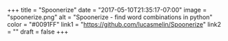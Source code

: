 +++
title = "Spoonerize"
date = "2017-05-10T21:35:17-07:00"
image = "spoonerize.png"
alt = "Spoonerize - find word combinations in python"
color = "#0091FF"
link1 = "https://github.com/lucasmelin/Spoonerize"
link2 = ""
draft = false
+++